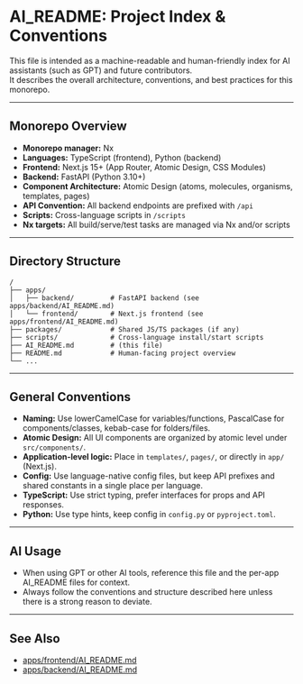 # AI_README: Project Index & Conventions

This file is intended as a machine-readable and human-friendly index for AI assistants (such as GPT) and future contributors.  
It describes the overall architecture, conventions, and best practices for this monorepo.

---

## Monorepo Overview

- **Monorepo manager:** Nx
- **Languages:** TypeScript (frontend), Python (backend)
- **Frontend:** Next.js 15+ (App Router, Atomic Design, CSS Modules)
- **Backend:** FastAPI (Python 3.10+)
- **Component Architecture:** Atomic Design (atoms, molecules, organisms, templates, pages)
- **API Convention:** All backend endpoints are prefixed with `/api`
- **Scripts:** Cross-language scripts in `/scripts`
- **Nx targets:** All build/serve/test tasks are managed via Nx and/or scripts

---


## Directory Structure

```
/
├── apps/
│   ├── backend/         # FastAPI backend (see apps/backend/AI_README.md)
│   └── frontend/        # Next.js frontend (see apps/frontend/AI_README.md)
├── packages/            # Shared JS/TS packages (if any)
├── scripts/             # Cross-language install/start scripts
├── AI_README.md         # (this file)
├── README.md            # Human-facing project overview
└── ...
```

---

## General Conventions

- **Naming:** Use lowerCamelCase for variables/functions, PascalCase for components/classes, kebab-case for folders/files.
- **Atomic Design:** All UI components are organized by atomic level under `src/components/`.
- **Application-level logic:** Place in `templates/`, `pages/`, or directly in `app/` (Next.js).
- **Config:** Use language-native config files, but keep API prefixes and shared constants in a single place per language.
- **TypeScript:** Use strict typing, prefer interfaces for props and API responses.
- **Python:** Use type hints, keep config in `config.py` or `pyproject.toml`.

---

## AI Usage

- When using GPT or other AI tools, reference this file and the per-app AI_README files for context.
- Always follow the conventions and structure described here unless there is a strong reason to deviate.

---

## See Also

- [apps/frontend/AI_README.md](apps/frontend/AI_README.md)
- [apps/backend/AI_README.md](apps/backend/AI_README.md)